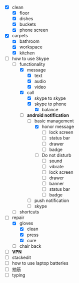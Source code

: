 - [x] clean
	- [x] floor
	- [x] dishes
	- [x] buckets
	- [x] phone screen
- [x] carpets
	- [x] bathroom
	- [x] workspace
	- [x] kitchen
- [ ] how to use Skype
	- [ ] functionality
		- [x] message
			- [x] text
			- [x] audio
			- [x] video
		- [x] call
			- [x] skype to skype
			- [x] skype to phone
				- [x] balance
		- [ ] **android notification**
			- [ ] basic management
				- [x] honor message
					- [ ] lock screen
					- [ ] status bar
					- [ ] drawer
					- [ ] badge
				- [ ] Do not disturb
					- [ ] sound
					- [ ] vibrate
					- [ ] lock screen
					- [ ] drawer
					- [ ] banner
					- [ ] status bar
					- [ ] badge
			- [ ] push notification
			- [ ] skype
	- [ ] shortcuts
- [ ] repair
	- [x] gloves
		- [x] clean
		- [x] press
		- [x] cure
	- [ ] chair back
- [ ] **VPN**
- [ ] stackedit
- [ ] how to use laptop batteries
- [ ] 抽筋
- [ ] typing
<!--stackedit_data:
eyJoaXN0b3J5IjpbLTE4MDQ4ODg0Ml19
-->